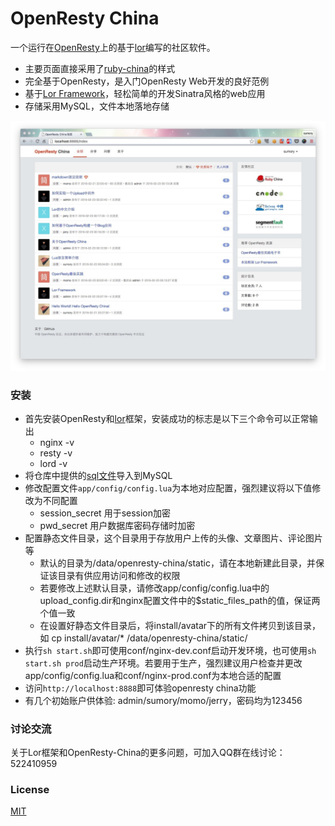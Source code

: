 # OpenResty China 

一个运行在[OpenResty](http://openresty.org)上的基于[lor](https://github.com/sumory/lor)编写的社区软件。

- 主要页面直接采用了[ruby-china](https://github.com/ruby-china/ruby-china)的样式
- 完全基于OpenResty，是入门OpenResty Web开发的良好范例
- 基于[Lor Framework](https://github.com/sumory/lor)，轻松简单的开发Sinatra风格的web应用
- 存储采用MySQL，文件本地落地存储

![首页](./docs/index.jpg)


### 安装

- 首先安装OpenResty和[lor](https://github.com/sumory/lor)框架，安装成功的标志是以下三个命令可以正常输出
	- nginx -v
	- resty -v
	- lord -v
- 将仓库中提供的[sql文件](install/blog.sql)导入到MySQL
- 修改配置文件`app/config/config.lua`为本地对应配置，强烈建议将以下值修改为不同配置
	- session_secret 用于session加密
	- pwd_secret 用户数据库密码存储时加密
- 配置静态文件目录，这个目录用于存放用户上传的头像、文章图片、评论图片等
	- 默认的目录为/data/openresty-china/static，请在本地新建此目录，并保证该目录有供应用访问和修改的权限
	- 若要修改上述默认目录，请修改app/config/config.lua中的upload_config.dir和nginx配置文件中的$static_files_path的值，保证两个值一致
	- 在设置好静态文件目录后，将install/avatar下的所有文件拷贝到该目录，如 cp install/avatar/* /data/openresty-china/static/
- 执行`sh start.sh`即可使用conf/nginx-dev.conf启动开发环境，也可使用`sh start.sh prod`启动生产环境。若要用于生产，强烈建议用户检查并更改app/config/config.lua和conf/nginx-prod.conf为本地合适的配置
- 访问`http://localhost:8888`即可体验openresty china功能
- 有几个初始账户供体验: admin/sumory/momo/jerry，密码均为123456


### 讨论交流

关于Lor框架和OpenResty-China的更多问题，可加入QQ群在线讨论：522410959


### License

[MIT](./LICENSE)
